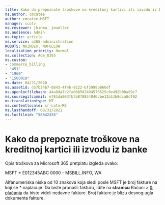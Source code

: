 ```yaml
---
title: Kako da prepoznate troškove na kreditnoj kartici ili izvodu iz banke
ms.author: cmcatee
author: cmcatee-MSFT
manager: scotv
ms.reviewer: jkinma, jmueller
ms.audience: Admin
ms.topic: article
ms.service: o365-administration
ROBOTS: NOINDEX, NOFOLLOW
localization_priority: Normal
ms.collection: Adm_O365
ms.custom:
- commerce_billing
- "451"
- "1960"
- "1500019"
ms.date: 04/21/2020
ms.assetid: db7b34b7-0843-4f4b-9222-bfb998b860df
ms.openlocfilehash: 44a8da7c2fa066582404576525c8e492b00a09c7
ms.sourcegitcommit: e781da003fb7b878854846cbe12b13b9dca8df92
ms.translationtype: MT
ms.contentlocale: sr-Latn-RS
ms.lasthandoff: 08/31/2021
ms.locfileid: "58842456"
---
```

# <a name="how-to-identify-a-charge-on-your-credit-card-or-bank-statement"></a>Kako da prepoznate troškove na kreditnoj kartici ili izvodu iz banke

Opis troškova za Microsoft 365 pretplatu izgleda ovako:
  
MSFT \* E012345ABC 0000 - MSBILL.INFO, WA
  
Alfanumeriska niska od 10 znakova koja sledi posle MSFT je broj fakture na koji se \* naplaćuje. Da biste pronašli fakturu, idite na **stranicu** Računi \> [& plaćanja](https://go.microsoft.com/fwlink/p/?linkid=848039) da biste videli nedavne fakture. Broj fakture je blizu desnog ugla dokumenta fakture.